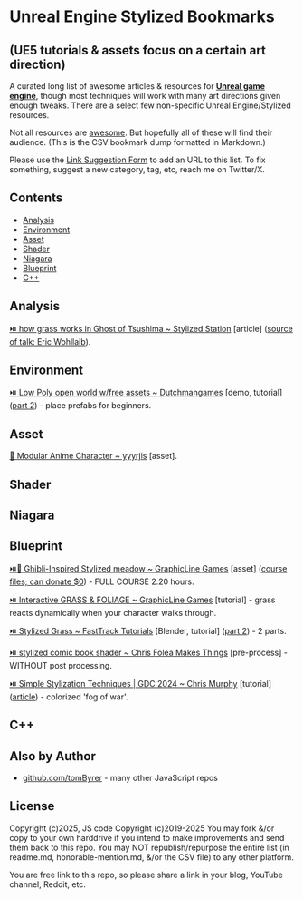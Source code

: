 # Unreal Engine Stylized Bookmarks

## (UE5 tutorials & assets focus on a certain art direction)

A curated long list of awesome articles & resources for **[Unreal game engine](https://workers.cloudflare.com/)**, though most techniques will work with many art directions given enough tweaks.
There are a select few non-specific Unreal Engine/Stylized resources.

Not all resources are [awesome](https://github.com/sindresorhus/awesome).  But hopefully all of these will find their audience.  (This is the CSV bookmark dump formatted in Markdown.)

Please use the [Link Suggestion Form]() to add an URL to this list.  To fix something, suggest a new category, tag, etc, reach me on Twitter/X.


## Contents

 - [Analysis](#analysis)
 - [Environment](#environment)
 - [Asset](#asset)
 - [Shader](#shader)
 - [Niagara](#niagara)
 - [Blueprint](#blueprint)
 - [C++](#c++)


## Analysis

 [⏯️ how grass works in Ghost of Tsushima ~ Stylized Station](https://youtu.be/G8HH_pMKOhk) [article] ([source of talk: Eric Wohllaib](https://youtu.be/Ibe1JBF5i5Y)).


## Environment

 [⏯️ Low Poly open world w/free assets ~  Dutchmangames](https://youtu.be/cjQKbGsWT-M) [demo, tutorial] ([part 2](https://youtu.be/I-xgz0GNanw)) - place prefabs for beginners.


## Asset

 [🏪 Modular Anime Character ~ yyyrjis](https://www.fab.com/sellers/yyyrjis) [asset].


## Shader


## Niagara


## Blueprint

 [⏯️🏪 Ghibli-Inspired Stylized meadow ~ GraphicLine Games](https://youtu.be/2VRZrm3eCEs) [asset] ([course files; can donate $0](https://graphicline.gumroad.com/l/opjhs)) - FULL COURSE 2.20 hours.

 [⏯️ Interactive GRASS & FOLIAGE ~ GraphicLine Games](https://youtu.be/Lf0LgD_GJ58) [tutorial] - grass reacts dynamically when your character walks through.

 [⏯️ Stylized Grass ~ FastTrack Tutorials](https://youtu.be/x3k_zeQc958) [Blender, tutorial] ([part 2](https://youtu.be/7yhTc6GNEd8)) - 2 parts.

 [⏯️ stylized comic book shader ~ Chris Folea Makes Things](https://youtu.be/Ctx1TP0XDUM) [pre-process] - WITHOUT post processing.

 [⏯️ Simple Stylization Techniques | GDC 2024 ~  Chris Murphy](https://youtu.be/exMzwH7EJUY) [tutorial] ([article](https://dev.epicgames.com/community/learning/talks-and-demos/XayP/fortnite-simple-stylization-techniques-in-unreal-engine-5)) - colorized 'fog of war'.


## C++


## Also by Author

- [github.com/tomByrer](https://github.com/tomByrer) - many other JavaScript repos

## License

Copyright (c)2025, JS code Copyright (c)2019-2025
You may fork &/or copy to your own harddrive if you intend to make improvements and send them back to this repo.
You may NOT republish/repurpose the entire list (in readme.md, honorable-mention.md, &/or the CSV file) to any other platform.

You are free link to this repo, so please share a link in your blog, YouTube channel, Reddit, etc.
